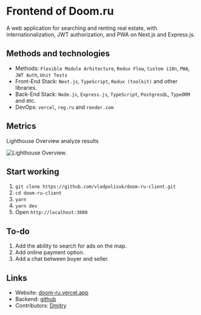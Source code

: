 # Frontend of Doom.ru

A web application for searching and renting real estate, with internationalization, JWT authorization, and PWA on Next.js and Express.js.

## Methods and technologies

-   Methods: `Flexible Module Arhitecture`, `Redux Flow`, `Custom i18n`, `PWA`, `JWT Auth`, `Unit Tests`
-   Front-End Stack: `Next.js`, `TypeScript`, `Redux (toolkit)` and other libraries.
-   Back-End Stack: `Node.js`, `Express.js`, `TypeScript`, `PostgresQL`, `TypeORM` and etc.
-   DevOps: `vercel`, `reg.ru` and `render.com`

## Metrics

Lighthouse Overview analyze results

![Lighthouse Overview](https://i.ibb.co/0DzD56C/Screenshot-2023-04-30-154509.png).

## Start working

1. `git clone https://github.com/vladpolisuk/doom-ru-client.git`
2. `cd doom-ru-client`
3. `yarn`
4. `yarn dev`
5. Open `http://localhost:3000`

## To-do

1. Add the ability to search for ads on the map.
2. Add online payment option.
3. Add a chat between buyer and seller.

## Links

-   Website: [doom-ru.vercel.app](https://doom-ru.vercel.app/)
-   Backend: [github](https://github.com/K0lxoznik/Backend)
-   Contributors: [Dmitry](https://github.com/K0lxoznik)
